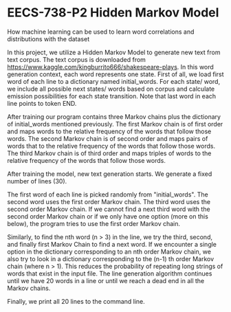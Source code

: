 # EECS-738-P2 Hidden Markov Model


How machine learning can be used to learn word correlations and distributions with the dataset

In this project, we utilize a Hidden Markov Model to generate new text from text corpus.
The text corpus is downloaded from https://www.kaggle.com/kingburrito666/shakespeare-plays. In this word generation context, each word represents one state. First of all, we load first word of each line to a dictionary named initial_words.  For each state/ word, we include all possible next states/ words based on corpus and calculate emission possibilities for each state transition. Note that last word in each line points to token END.

After training our program contains three Markov chains plus the dictionary of initial_words mentioned previously. The first Markov chain is of first order and maps words to the relative frequency of the words that follow those words. The second Markov chain is of second order and maps pairs of words that to the relative frequency of the words that follow those words. The third Markov chain is of third order and maps triples of words to the relative frequency of the words that follow those words.

After training the model, new text generation starts. We generate a fixed number of lines (30).

The first word of each line is picked randomly from "initial_words". The second word uses the first order Markov chain. The third word uses the second order Markov chain. If we cannot find a next third word with the second order Markov chain or if we only have one option (more on this below), the program tries to use the first order Markov chain.

Similarly, to find the nth word (n > 3) in the line, we try the third, second, and finally first Markov Chain to find a next word. If we encounter a single option in the dictionary corresponding to an nth order Markov chain, we also try to look in a dictionary corresponding to the (n-1) th order Markov chain (where n > 1). This reduces the probability of repeating long strings of words that exist in the input file. The line generation algorithm
continues until we have 20 words in a line or until we reach a dead end in all the Markov chains.

Finally, we print all 20 lines to the command line.
